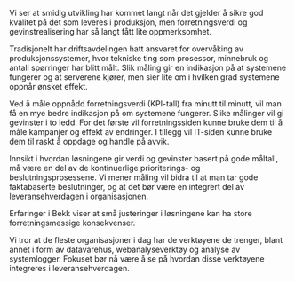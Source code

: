 Vi ser at smidig utvikling har kommet langt når det gjelder å sikre god kvalitet på det som leveres i produksjon, men forretningsverdi og gevinstrealisering har så langt fått lite oppmerksomhet.

Tradisjonelt har driftsavdelingen hatt ansvaret for overvåking av produksjonssystemer, hvor tekniske ting som prosessor, minnebruk og antall spørringer har blitt målt. Slik måling gir en indikasjon på at systemene fungerer og at serverene kjører, men sier lite om i hvilken grad systemene oppnår ønsket effekt.

Ved å måle oppnådd forretningsverdi (KPI-tall) fra minutt til minutt, vil man få en mye bedre indikasjon på om systemene fungerer. Slike målinger vil gi gevinster i to ledd. For det første vil forretningssiden kunne bruke dem til å måle kampanjer og effekt av endringer. I tillegg vil IT-siden kunne bruke dem til raskt å oppdage og handle på avvik.

Innsikt i hvordan løsningene gir verdi og gevinster basert på gode måltall, må være en del av de kontinuerlige prioriterings- og beslutningsprosessene. Vi mener måling vil bidra til at man tar gode faktabaserte beslutninger, og at det bør være en integrert del av leveransehverdagen i organisasjonen.

Erfaringer i Bekk viser at små justeringer i løsningene kan ha store forretningsmessige konsekvenser.

Vi tror at de fleste organisasjoner i dag har de verktøyene de trenger, blant annet i form av datavarehus, webanalyseverktøy og analyse av systemlogger. Fokuset bør nå være å se på hvordan disse verktøyene integreres i leveransehverdagen.